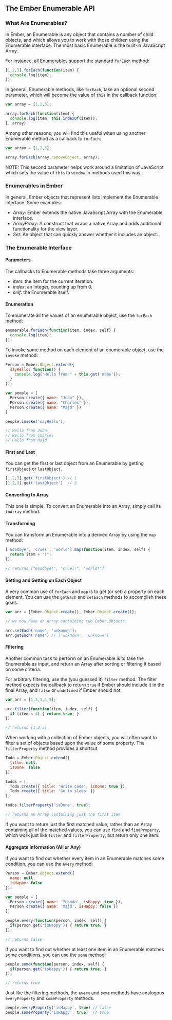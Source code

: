 ## The Ember Enumerable API

### What Are Enumerables?

In Ember, an Enumerable is any object that contains a number of child objects, and which allows you to work with those children using the Enumerable interface. The most basic Enumerable is the built-in JavaScript Array.

For instance, all Enumerables support the standard `forEach` method:

```javascript
[1,2,3].forEach(function(item) {
  console.log(item);
});
```

In general, Enumerable methods, like `forEach`, take an optional second parameter, which will become the value of `this` in the callback function:

```javascript
var array = [1,2,3];

array.forEach(function(item) {
  console.log(item, this.indexOf(item));
}, array)
```

Among other reasons, you will find this useful when using another Enumerable method as a callback to `forEach`:

```javascript
var array = [1,2,3];

array.forEach(array.removeObject, array);
```

NOTE: This second parameter helps work around a limitation of JavaScript which sets the value of `this` to `window` in methods used this way.

### Enumerables in Ember

In general, Ember objects that represent lists implement the Enumerable interface. Some examples:

 * *Array*: Ember extends the native JavaScript Array with the Enumerable interface.
 * *ArrayProxy*: A construct that wraps a native Array and adds additional functionality for the view layer.
 * *Set*: An object that can quickly answer whether it includes an object.

### The Enumerable Interface

#### Parameters

The callbacks to Enumerable methods take three arguments:

 * *item*: the item for the current iteration.
 * *index*: an Integer, counting up from 0.
 * *self*: the Enumerable itself.

#### Enumeration

To enumerate all the values of an enumerable object, use the `forEach` method:

```javascript
enumerable.forEach(function(item, index, self) {
  console.log(item);
});
```

To invoke some method on each element of an enumerable object, use the `invoke` method:

```javascript
Person = Ember.Object.extend({
  sayHello: function() {
    console.log("Hello from " + this.get('name'));
  }
});

var people = [
  Person.create({ name: "Juan" }),
  Person.create({ name: "Charles" }),
  Person.create({ name: "Majd" })
]

people.invoke('sayHello');

// Hello from Juan
// Hello from Charles
// Hello from Majd
```

#### First and Last

You can get the first or last object from an Enumerable by getting `firstObject` or `lastObject`.

```javascript
[1,2,3].get('firstObject') // 1
[1,2,3].get('lastObject')  // 3
```

#### Converting to Array

This one is simple. To convert an Enumerable into an Array, simply call its `toArray` method.

#### Transforming

You can transform an Enumerable into a derived Array by using the `map` method:

```javascript
['Goodbye', 'cruel', 'world'].map(function(item, index, self) {
  return item + "!";
});

// returns ["Goodbye!", "cruel!", "world!"]
```

#### Setting and Getting on Each Object

A very common use of `forEach` and `map` is to get (or set) a property on each element. You can use the `getEach` and `setEach` methods to accomplish these goals.

```javascript
var arr = [Ember.Object.create(), Ember.Object.create()];

// we now have an Array containing two Ember.Objects

arr.setEach('name', 'unknown');
arr.getEach('name') // ['unknown', 'unknown']
```

#### Filtering

Another common task to perform on an Enumerable is to take the Enumerable as input, and return an Array after sorting or filtering it based on some criteria.

For arbitrary filtering, use the (you guessed it) `filter` method. The filter method expects the callback to return `true` if Ember should include it in the final Array, and `false` or `undefined` if Ember should not.

```javascript
var arr = [1,2,3,4,5];

arr.filter(function(item, index, self) {
  if (item < 4) { return true; }
})

// returns [1,2,3]
```

When working with a collection of Ember objects, you will often want to filter a set of objects based upon the value of some property. The `filterProperty` method provides a shortcut.

```javascript
Todo = Ember.Object.extend({
  title: null,
  isDone: false
});

todos = [
  Todo.create({ title: 'Write code', isDone: true }),
  Todo.create({ title: 'Go to sleep' })
];

todos.filterProperty('isDone', true);

// returns an Array containing just the first item
```

If you want to return just the first matched value, rather than an Array containing all of the matched values, you can use `find` and `findProperty`, which work just like `filter` and `filterProperty`, but return only one item.

#### Aggregate Information (All or Any)

If you want to find out whether every item in an Enumerable matches some condition, you can use the `every` method:

```javascript
Person = Ember.Object.extend({
  name: null,
  isHappy: false
});

var people = [
  Person.create({ name: 'Yehuda', isHappy: true }),
  Person.create({ name: 'Majd', isHappy: false })
];

people.every(function(person, index, self) {
  if(person.get('isHappy')) { return true; }
});

// returns false
```

If you want to find out whether at least one item in an Enumerable matches some conditions, you can use the `some` method:

```javascript
people.some(function(person, index, self) {
  if(person.get('isHappy')) { return true; }
});

// returns true
```

Just like the filtering methods, the `every` and `some` methods have analogous `everyProperty` and `someProperty` methods.

```javascript
people.everyProperty('isHappy', true) // false
people.someProperty('isHappy', true)  // true
```
